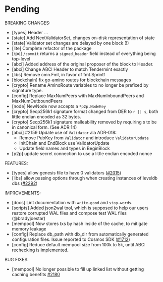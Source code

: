 # Pending

BREAKING CHANGES:
- [types] Header ...
- [state] Add NextValidatorSet, changes on-disk representation of state
- [state] Validator set changes are delayed by one block (!)
- [lite] Complete refactor of the package
- [rpc] `/commit` returns a `signed_header` field instead of everything being
  top-level
- [abci] Added address of the original proposer of the block to Header.
- [abci] Change ABCI Header to match Tendermint exactly
- [libs] Remove cmn.Fmt, in favor of fmt.Sprintf
- [blockchain] fix go-amino routes for blockchain messages
- [crypto] Rename AminoRoute variables to no longer be prefixed by signature type.
- [config] Replace MaxNumPeers with MaxNumInboundPeers and MaxNumOutboundPeers
- [node] NewNode now accepts a `*p2p.NodeKey`
- [crypto] Secp256k1 signature format changed from DER to `r || s`, both little endian encoded as 32 bytes.
- [crypto] Secp256k1 signature malleability removed by requiring s to be in canonical form. (See ADR 14)
- [abci] \#2159 Update use of `Validator` ala ADR-018:
    - Remove PubKey from `Validator` and introduce `ValidatorUpdate`
    - InitChain and EndBlock use ValidatorUpdate
    - Update field names and types in BeginBlock
- [p2p] update secret connection to use a little endian encoded nonce

FEATURES:
- [types] allow genesis file to have 0 validators ([#2015](https://github.com/tendermint/tendermint/issues/2015))
- [libs] allow passing options through when creating instances of leveldb dbs ([#2292](https://github.com/tendermint/tendermint/issues/2292))

IMPROVEMENTS:
- [docs] Lint documentation with `write-good` and `stop-words`.
- [scripts] Added json2wal tool, which is supposed to help our users restore
  corrupted WAL files and compose test WAL files (@bradyjoestar)
- [mempool] Now stores txs by hash inside of the cache, to mitigate memory leakage
- [config] Replace db_path with db_dir from automatically generated configuration files.
  Issue reported to Cosmos SDK ([#1712](https://github.com/cosmos/cosmos-sdk/issues/1712))
- [config] Reduce default mempool size from 100k to 5k, until ABCI rechecking is implemented.

BUG FIXES:
- [mempool] No longer possible to fill up linked list without getting caching
  benefits [#2180](https://github.com/tendermint/tendermint/issues/2180)
